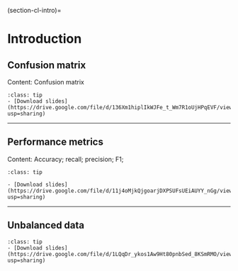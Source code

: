 (section-cl-intro)=
# Introduction

## Confusion matrix

Content: Confusion matrix

```{admonition} Resources
:class: tip
- [Download slides](https://drive.google.com/file/d/136Xm1hiplIkWJFe_t_Wm7R1oUjHPqEVF/view?usp=sharing)
```

---

## Performance metrics

Content: Accuracy; recall; precision; F1;

```{admonition} Resources
:class: tip

- [Download slides](https://drive.google.com/file/d/11j4oMjkQjgoarjDXPSUFsUEiAUYY_nGg/view?usp=sharing)
```

---

## Unbalanced data

```{admonition} Resources
:class: tip
- [Download slides](https://drive.google.com/file/d/1LQqDr_ykos1Aw9Ht80pnbSed_8KSmRMO/view?usp=sharing)
```